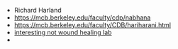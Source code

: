 - Richard Harland
- https://mcb.berkeley.edu/faculty/cdp/nabhana
- https://mcb.berkeley.edu/faculty/CDB/hariharani.html
- [interesting not wound healing lab](https://fletchlab.berkeley.edu/research/)
-